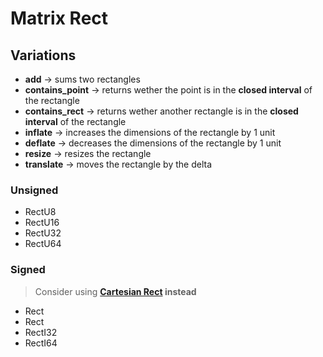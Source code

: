 # Matrix Rect

## Variations

- **add** → sums two rectangles
- **contains_point** → returns wether the point is in the **closed interval** of the rectangle
- **contains_rect** → returns wether another rectangle is in the **closed interval** of the
  rectangle
- **inflate** → increases the dimensions of the rectangle by 1 unit
- **deflate** → decreases the dimensions of the rectangle by 1 unit
- **resize** → resizes the rectangle
- **translate** → moves the rectangle by the delta

### Unsigned

- RectU8
- RectU16
- RectU32
- RectU64

### Signed

> Consider using **[Cartesian Rect](../cartesian/rect.md) instead**

- Rect
- Rect
- RectI32
- RectI64
